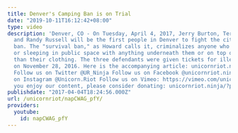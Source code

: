 ```yaml
---
title: Denver's Camping Ban is on Trial
date: "2019-10-11T16:12:42+08:00"
type: video
description: 'Denver, CO - On Tuesday, April 4, 2017, Jerry Burton, Terese Howard,
  and Randy Russell will be the first people in Denver to fight the city''s camping
  ban. The "survival ban," as Howard calls it, criminalizes anyone who is resting
  or sleeping in public space with anything underneath them or on top of them other
  than their clothing. The three defendants were given tickets for illegal camping
  on November 28, 2016. Here is the accompanying article: unicornriot.ninja/?p=14467
  Follow us on Twitter @UR_Ninja Follow us on Facebook @unicornriot.ninja Follow us
  on Instagram @Unicorn.Riot Follow us on Vimeo: https://vimeo.com/unicornriot If
  you enjoy our content, please consider donating: unicornriot.ninja/?page_id=211'
publishdate: "2017-04-04T18:24:56.000Z"
url: /unicornriot/napCWAG_pfY/
providers:
  youtube:
    id: napCWAG_pfY
---
```

